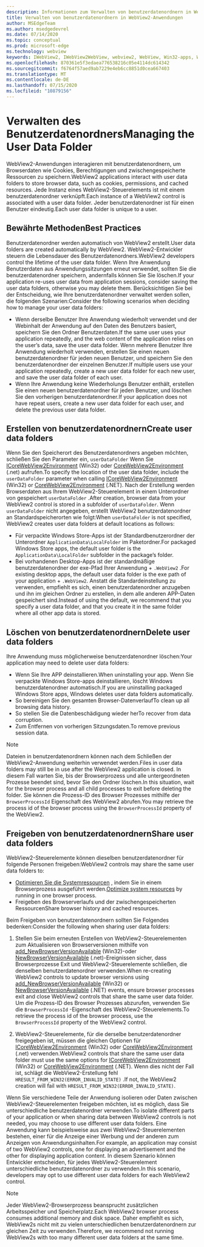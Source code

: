 ```yaml
---
description: Informationen zum Verwalten von benutzerdatenordnern in WebView2-Anwendungen
title: Verwalten von benutzerdatenordnern in WebView2-Anwendungen
author: MSEdgeTeam
ms.author: msedgedevrel
ms.date: 07/14/2020
ms.topic: conceptual
ms.prod: microsoft-edge
ms.technology: webview
keywords: IWebView2, IWebView2WebView, webview2, WebView, Win32-apps, Win32, Edge, ICoreWebView2, ICoreWebView2Host, Browser-Steuerelement, Edge-HTML, benutzerdatenordner
ms.openlocfilehash: 870361e5f3edaea776538216c05e4114dc614342
ms.sourcegitcommit: f6764f57aed9ab7229e4eb6cc8851d0cea667403
ms.translationtype: MT
ms.contentlocale: de-DE
ms.lasthandoff: 07/15/2020
ms.locfileid: "10879156"
---
```

# <span data-ttu-id="71f66-104">Verwalten des Benutzerdatenordners</span><span class="sxs-lookup"><span data-stu-id="71f66-104">Managing the User Data Folder</span></span>

<span data-ttu-id="71f66-105">WebView2-Anwendungen interagieren mit benutzerdatenordnern, um Browserdaten wie Cookies, Berechtigungen und zwischengespeicherte Ressourcen zu speichern.</span><span class="sxs-lookup"><span data-stu-id="71f66-105">WebView2 applications interact with user data folders to store browser data, such as cookies, permissions, and cached resources.</span></span> <span data-ttu-id="71f66-106">Jede Instanz eines WebView2-Steuerelements ist mit einem benutzerdatenordner verknüpft.</span><span class="sxs-lookup"><span data-stu-id="71f66-106">Each instance of a WebView2 control is associated with a user data folder.</span></span> <span data-ttu-id="71f66-107">Jeder benutzerdatenordner ist für einen Benutzer eindeutig.</span><span class="sxs-lookup"><span data-stu-id="71f66-107">Each user data folder is unique to a user.</span></span>

## <span data-ttu-id="71f66-108">Bewährte Methoden</span><span class="sxs-lookup"><span data-stu-id="71f66-108">Best Practices</span></span>

<span data-ttu-id="71f66-109">Benutzerdatenordner werden automatisch von WebView2 erstellt.</span><span class="sxs-lookup"><span data-stu-id="71f66-109">User data folders are created automatically by WebView2.</span></span> <span data-ttu-id="71f66-110">WebView2-Entwickler steuern die Lebensdauer des Benutzerdatenordners.</span><span class="sxs-lookup"><span data-stu-id="71f66-110">WebView2 developers control the lifetime of the user data folder.</span></span> <span data-ttu-id="71f66-111">Wenn Ihre Anwendung Benutzerdaten aus Anwendungssitzungen erneut verwendet, sollten Sie die benutzerdatenordner speichern, andernfalls können Sie Sie löschen.</span><span class="sxs-lookup"><span data-stu-id="71f66-111">If your application re-uses user data from application sessions, consider saving the user data folders, otherwise you may delete them.</span></span> <span data-ttu-id="71f66-112">Berücksichtigen Sie bei der Entscheidung, wie Ihre benutzerdatenordner verwaltet werden sollen, die folgenden Szenarien:</span><span class="sxs-lookup"><span data-stu-id="71f66-112">Consider the following scenarios when deciding how to manage your user data folders:</span></span>

*   <span data-ttu-id="71f66-113">Wenn derselbe Benutzer Ihre Anwendung wiederholt verwendet und der Webinhalt der Anwendung auf den Daten des Benutzers basiert, speichern Sie den Ordner Benutzerdaten.</span><span class="sxs-lookup"><span data-stu-id="71f66-113">If the same user uses your application repeatedly, and the web content of the application relies on the user’s data, save the user data folder.</span></span> <span data-ttu-id="71f66-114">Wenn mehrere Benutzer Ihre Anwendung wiederholt verwenden, erstellen Sie einen neuen benutzerdatenordner für jeden neuen Benutzer, und speichern Sie den benutzerdatenordner der einzelnen Benutzer.</span><span class="sxs-lookup"><span data-stu-id="71f66-114">If multiple users use your application repeatedly, create a new user data folder for each new user, and save the user data folder of each user.</span></span>
*   <span data-ttu-id="71f66-115">Wenn Ihre Anwendung keine Wiederholungs Benutzer enthält, erstellen Sie einen neuen benutzerdatenordner für jeden Benutzer, und löschen Sie den vorherigen benutzerdatenordner.</span><span class="sxs-lookup"><span data-stu-id="71f66-115">If your application does not have repeat users, create a new user data folder for each user, and delete the previous user data folder.</span></span>

## <span data-ttu-id="71f66-116">Erstellen von benutzerdatenordnern</span><span class="sxs-lookup"><span data-stu-id="71f66-116">Create user data folders</span></span>

<span data-ttu-id="71f66-117">Wenn Sie den Speicherort des Benutzerdatenordners angeben möchten, schließen Sie den Parameter ein, `userDataFolder` Wenn Sie [ICoreWebView2Environment](../reference/win32/0-9-538/icorewebview2environment.md) (Win32) oder [CoreWebView2Environment](../reference/dotnet/0-9-538/microsoft-web-webview2-core-corewebview2environment.md) (.net) aufrufen.</span><span class="sxs-lookup"><span data-stu-id="71f66-117">To specify the location of the user data folder, include the `userDataFolder` parameter when calling [ICoreWebView2Environment](../reference/win32/0-9-538/icorewebview2environment.md) (Win32) or [CoreWebView2Environment](../reference/dotnet/0-9-538/microsoft-web-webview2-core-corewebview2environment.md) (.NET).</span></span> <span data-ttu-id="71f66-118">Nach der Erstellung werden Browserdaten aus Ihrem WebView2-Steuerelement in einem Unterordner von gespeichert `userDataFolder` .</span><span class="sxs-lookup"><span data-stu-id="71f66-118">After creation, browser data from your WebView2 control is stored in a subfolder of `userDataFolder`.</span></span> <span data-ttu-id="71f66-119">Wenn `userDataFolder` nicht angegeben, erstellt WebView2 benutzerdatenordner an Standardspeicherorten wie folgt:</span><span class="sxs-lookup"><span data-stu-id="71f66-119">When `userDataFolder` is not specified, WebView2 creates user data folders at default locations as follows:</span></span>

* <span data-ttu-id="71f66-120">Für verpackte Windows Store-Apps ist der Standardbenutzerordner der Unterordner `ApplicationData\LocalFolder` im Paketordner.</span><span class="sxs-lookup"><span data-stu-id="71f66-120">For packaged Windows Store apps, the default user folder is the `ApplicationData\LocalFolder` subfolder in the package’s  folder.</span></span>
* <span data-ttu-id="71f66-121">Bei vorhandenen Desktop-Apps ist der standardmäßige benutzerdatenordner der exe-Pfad Ihrer Anwendung + `.WebView2` .</span><span class="sxs-lookup"><span data-stu-id="71f66-121">For existing desktop apps, the default user data folder is the exe path of your application + `.WebView2`.</span></span> <span data-ttu-id="71f66-122">Anstatt die Standardeinstellung zu verwenden, empfiehlt es sich, einen benutzerdatenordner anzugeben und ihn im gleichen Ordner zu erstellen, in dem alle anderen APP-Daten gespeichert sind.</span><span class="sxs-lookup"><span data-stu-id="71f66-122">Instead of using the default, we recommend that you specify a user data folder, and that you create it in the same folder where all other app data is stored.</span></span>

## <span data-ttu-id="71f66-123">Löschen von benutzerdatenordnern</span><span class="sxs-lookup"><span data-stu-id="71f66-123">Delete user data folders</span></span>

<span data-ttu-id="71f66-124">Ihre Anwendung muss möglicherweise benutzerdatenordner löschen:</span><span class="sxs-lookup"><span data-stu-id="71f66-124">Your application may need to delete user data folders:</span></span>

* <span data-ttu-id="71f66-125">Wenn Sie Ihre APP deinstallieren.</span><span class="sxs-lookup"><span data-stu-id="71f66-125">When uninstalling your app.</span></span> <span data-ttu-id="71f66-126">Wenn Sie verpackte Windows Store-apps deinstallieren, löscht Windows benutzerdatenordner automatisch.</span><span class="sxs-lookup"><span data-stu-id="71f66-126">If you are uninstalling packaged Windows Store apps, Windows deletes user data folders automatically.</span></span> 
* <span data-ttu-id="71f66-127">So bereinigen Sie den gesamten Browser-Datenverlauf</span><span class="sxs-lookup"><span data-stu-id="71f66-127">To clean up all browsing data history.</span></span>
* <span data-ttu-id="71f66-128">So stellen Sie die Datenbeschädigung wieder her</span><span class="sxs-lookup"><span data-stu-id="71f66-128">To recover from data corruption.</span></span>
* <span data-ttu-id="71f66-129">Zum Entfernen von vorherigen Sitzungsdaten.</span><span class="sxs-lookup"><span data-stu-id="71f66-129">To remove previous session data.</span></span> 


> [!NOTE]
> <span data-ttu-id="71f66-130">Dateien in benutzerdatenordnern können nach dem Schließen der WebView2-Anwendung weiterhin verwendet werden.</span><span class="sxs-lookup"><span data-stu-id="71f66-130">Files in user data folders may still be in use after the WebView2 application is closed.</span></span> <span data-ttu-id="71f66-131">In diesem Fall warten Sie, bis der Browserprozess und alle untergeordneten Prozesse beendet sind, bevor Sie den Ordner löschen.</span><span class="sxs-lookup"><span data-stu-id="71f66-131">In this situation, wait for the browser process and all child processes to exit before deleting the folder.</span></span> <span data-ttu-id="71f66-132">Sie können die Prozess-ID des Browser Prozesses mithilfe der `BrowserProcessId` Eigenschaft des WebView2 abrufen.</span><span class="sxs-lookup"><span data-stu-id="71f66-132">You may retrieve the process id of the browser process using the `BrowserProcessId` property of the WebView2.</span></span>

## <span data-ttu-id="71f66-133">Freigeben von benutzerdatenordnern</span><span class="sxs-lookup"><span data-stu-id="71f66-133">Share user data folders</span></span>

<span data-ttu-id="71f66-134">WebView2-Steuerelemente können dieselben benutzerdatenordner für folgende Personen freigeben:</span><span class="sxs-lookup"><span data-stu-id="71f66-134">WebView2 controls may share the same user data folders to:</span></span>

* <span data-ttu-id="71f66-135">[Optimieren Sie die Systemressourcen](../reference/win32/0-9-538/icorewebview2.md#process-model) , indem Sie in einem Browserprozess ausgeführt werden.</span><span class="sxs-lookup"><span data-stu-id="71f66-135">[Optimize system resources](../reference/win32/0-9-538/icorewebview2.md#process-model) by running in one browser process.</span></span>
* <span data-ttu-id="71f66-136">Freigeben des Browserverlaufs und der zwischengespeicherten Ressourcen</span><span class="sxs-lookup"><span data-stu-id="71f66-136">Share browser history and cached resources.</span></span> 

<span data-ttu-id="71f66-137">Beim Freigeben von benutzerdatenordnern sollten Sie Folgendes bedenken:</span><span class="sxs-lookup"><span data-stu-id="71f66-137">Consider the following when sharing user data folders:</span></span> 

1. <span data-ttu-id="71f66-138">Stellen Sie beim erneuten Erstellen von WebView2-Steuerelementen zum Aktualisieren von Browserversionen mithilfe von [add_NewBrowserVersionAvailable](../reference/win32/0-9-538/icorewebview2environment.md#add_newbrowserversionavailable) (Win32)-oder [NewBrowserVersionAvailable](../reference/dotnet/0-9-538/microsoft-web-webview2-core-corewebview2environment.md#newbrowserversionavailable) (.net)-Ereignissen sicher, dass Browserprozesse Exit und WebView2-Steuerelemente schließen, die denselben benutzerdatenordner verwenden.</span><span class="sxs-lookup"><span data-stu-id="71f66-138">When re-creating WebView2 controls to update browser versions using [add_NewBrowserVersionAvailable](../reference/win32/0-9-538/icorewebview2environment.md#add_newbrowserversionavailable) (Win32) or [NewBrowserVersionAvailable](../reference/dotnet/0-9-538/microsoft-web-webview2-core-corewebview2environment.md#newbrowserversionavailable) (.NET) events, ensure browser processes exit and close WebView2 controls that share the same user data folder.</span></span> <span data-ttu-id="71f66-139">Um die Prozess-ID des Browser Prozesses abzurufen, verwenden Sie die `BrowserProcessId` -Eigenschaft des WebView2-Steuerelements.</span><span class="sxs-lookup"><span data-stu-id="71f66-139">To retrieve the process id of the browser process, use the `BrowserProcessId` property of the WebView2 control.</span></span>

2. <span data-ttu-id="71f66-140">WebView2-Steuerelemente, für die derselbe benutzerdatenordner freigegeben ist, müssen die gleichen Optionen für [ICoreWebView2Environment](../reference/win32/0-9-538/icorewebview2environment.md) (Win32) oder [CoreWebView2Environment](../reference/dotnet/0-9-538/microsoft-web-webview2-core-corewebview2environment.md) (.net) verwenden.</span><span class="sxs-lookup"><span data-stu-id="71f66-140">WebView2 controls that share the same user data folder must use the same options for [ICoreWebView2Environment](../reference/win32/0-9-538/icorewebview2environment.md) (Win32) or [CoreWebView2Environment](../reference/dotnet/0-9-538/microsoft-web-webview2-core-corewebview2environment.md) (.NET).</span></span> <span data-ttu-id="71f66-141">Wenn dies nicht der Fall ist, schlägt die WebView2-Erstellung fehl `HRESULT_FROM_WIN32(ERROR_INVALID_STATE)` .</span><span class="sxs-lookup"><span data-stu-id="71f66-141">If not, the WebView2 creation will fail with `HRESULT_FROM_WIN32(ERROR_INVALID_STATE)`.</span></span> 

<span data-ttu-id="71f66-142">Wenn Sie verschiedene Teile der Anwendung isolieren oder Daten zwischen WebView2-Steuerelementen freigeben möchten, ist es möglich, dass Sie unterschiedliche benutzerdatenordner verwenden.</span><span class="sxs-lookup"><span data-stu-id="71f66-142">To isolate different parts of your application or when sharing data between WebView2 controls is not needed, you may choose to use different user data folders.</span></span> <span data-ttu-id="71f66-143">Eine Anwendung kann beispielsweise aus zwei WebView2-Steuerelementen bestehen, einer für die Anzeige einer Werbung und der anderen zum Anzeigen von Anwendungsinhalten.</span><span class="sxs-lookup"><span data-stu-id="71f66-143">For example, an application may consist of two WebView2 controls, one for displaying an advertisement and the other for displaying application content.</span></span> <span data-ttu-id="71f66-144">In diesem Szenario können Entwickler entscheiden, für jedes WebView2-Steuerelement unterschiedliche benutzerdatenordner zu verwenden.</span><span class="sxs-lookup"><span data-stu-id="71f66-144">In this scenario, developers may opt to use different user data folders for each WebView2 control.</span></span> 

> [!NOTE]
> <span data-ttu-id="71f66-145">Jeder WebView2-Browserprozess beansprucht zusätzlichen Arbeitsspeicher und Speicherplatz.</span><span class="sxs-lookup"><span data-stu-id="71f66-145">Each WebView2 browser process consumes additional memory and disk space.</span></span> <span data-ttu-id="71f66-146">Daher empfiehlt es sich, WebView2s nicht mit zu vielen unterschiedlichen benutzerdatenordnern zur gleichen Zeit zu verwenden.</span><span class="sxs-lookup"><span data-stu-id="71f66-146">Therefore, we recommend not running WebView2s with too many different user data folders at the same time.</span></span> 
